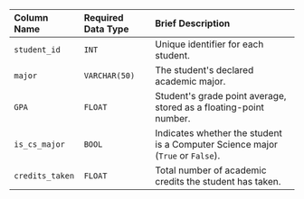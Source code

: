 | Column Name      | Required Data Type | Brief Description |
| :---             | :---              | :---             |
| `student_id`     | `INT`             | Unique identifier for each student. |
| `major`          | `VARCHAR(50)`     | The student's declared academic major. |
| `GPA`            | `FLOAT`           | Student's grade point average, stored as a floating-point number. |
| `is_cs_major`    | `BOOL`            | Indicates whether the student is a Computer Science major (`True` or `False`). |
| `credits_taken`  | `FLOAT`           | Total number of academic credits the student has taken. |
